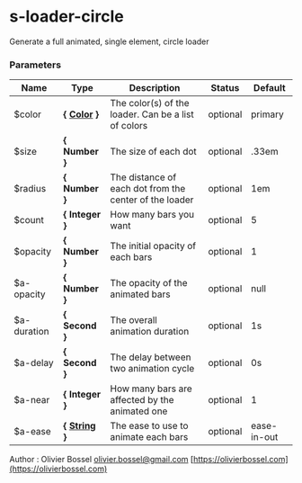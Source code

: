 # s-loader-circle

Generate a full animated, single element, circle loader

### Parameters

| Name         | Type                                                                                                  | Description                                            | Status   | Default     |
| ------------ | ----------------------------------------------------------------------------------------------------- | ------------------------------------------------------ | -------- | ----------- |
| \$color      | **{ [Color](http://www.sass-lang.com/documentation/file.SASS_REFERENCE.html#colors) }**               | The color(s) of the loader. Can be a list of colors    | optional | primary     |
| \$size       | **{ Number }**                                                                                        | The size of each dot                                   | optional | .33em       |
| \$radius     | **{ Number }**                                                                                        | The distance of each dot from the center of the loader | optional | 1em         |
| \$count      | **{ Integer }**                                                                                       | How many bars you want                                 | optional | 5           |
| \$opacity    | **{ Number }**                                                                                        | The initial opacity of each bars                       | optional | 1           |
| \$a-opacity  | **{ Number }**                                                                                        | The opacity of the animated bars                       | optional | null        |
| \$a-duration | **{ Second }**                                                                                        | The overall animation duration                         | optional | 1s          |
| \$a-delay    | **{ Second }**                                                                                        | The delay between two animation cycle                  | optional | 0s          |
| \$a-near     | **{ Integer }**                                                                                       | How many bars are affected by the animated one         | optional | 1           |
| \$a-ease     | **{ [String](http://www.sass-lang.com/documentation/file.SASS_REFERENCE.html#sass-script-strings) }** | The ease to use to animate each bars                   | optional | ease-in-out |

Author : Olivier Bossel [olivier.bossel@gmail.com](mailto:olivier.bossel@gmail.com) [https://olivierbossel.com](https://olivierbossel.com)
